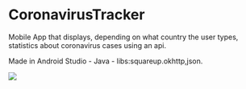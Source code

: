 # CoronavirusTracker
Mobile App that displays, depending on what country the user types, statistics about coronavirus cases using an api.

Made in Android Studio - Java - libs:squareup.okhttp,json.


<img src="https://i.imgur.com/GQ5f6lO.png">
